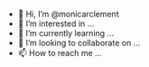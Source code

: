 - 👋 Hi, I’m @monicarclement
- 👀 I’m interested in ...
- 🌱 I’m currently learning ...
- 💞️ I’m looking to collaborate on ...
- 📫 How to reach me ...

<!---
monicarclement/monicarclement is a ✨ special ✨ repository because its `README.md` (this file) appears on your GitHub profile.
You can click the Preview link to take a look at your changes.
--->

